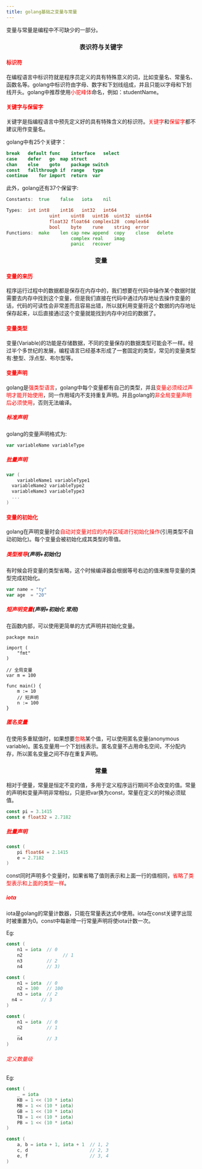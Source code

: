 ```yaml
---
title: golang基础之变量与常量
---
```




变量与常量是编程中不可缺少的一部分。     

###   <center>表识符与关键字</center>

#### <font color=red>标识符</font>

在编程语言中标识符就是程序员定义的具有特殊意义的词，比如变量名、常量名、函数名等。golang中标识符由字母、数字和下划线组成，并且只能以字母和下划线开头。golang中推荐使用<font color=red>小驼峰体</font>命名，例如：studentName。

#### <font color=red>关键字与保留字</font>

关键字是指编程语言中预先定义好的具有特殊含义的标识符。<font color=red>关键字</font>和<font color=red>保留字</font>都不建议用作变量名。     

golang中有25个关键字：

```go
break	default	func	interface	select	
case	defer	go	map	struct
chan	else	goto	package	switch	
const	fallthrough	if	range	type
continue	for	import	return	var	
```

此外，golang还有37个保留字:

```go
Constants:	true	false	iota	nil

Types:	int	int8	int16	int32	int64
				uint	uint8	uint16	uint32	uint64
				float32	float64	complex128	complex64
				bool	byte	rune	string	error
Functions:	make	len	cap	new	append	copy	close	delete
						complex	real	imag
						panic	recover
```

### <center>变量</center>

#### <font color=red>变量的来历</font>

程序运行过程中的数据都是保存在内存中的，我们想要在代码中操作某个数据时就需要去内存中找到这个变量，但是我们直接在代码中通过内存地址去操作变量的话，代码的可读性会非常差而且容易出错，所以就利用变量将这个数据的内存地址保存起来，以后直接通过这个变量就能找到内存中对应的数据了。     

#### <font color=red>变量类型</font>

变量(Variable)的功能是存储数据，不同的变量保存的数据类型可能会不一样。经过半个多世纪的发展，编程语言已经基本形成了一套固定的类型，常见的变量类型有:整型、浮点型、布尔型等。     

#### <font color=red>变量声明</font>

golang是<font color=red>强类型语言</font>，golang中每个变量都有自己的类型，并且<font color=red>变量必须经过声明才能开始使用</font>，同一作用域内不支持重复声明。并且golang的<font color=red>非全局变量声明后必须使用</font>，否则无法编译。

##### <font color=red>标准声明</font>

golang的变量声明格式为:

```go
var variableName variableType
```

##### <font color=red>批量声明</font>

```go
var (
	variableName1 variableType1
  variableName2 variableType2
  variableName3 variableType3
  ...
)
```

#### <font color=red>变量的初始化</font>

golang在声明变量时会<font color=red>自动对变量对应的内存区域进行初始化操作</font>(引用类型不自动初始化)。每个变量会被初始化成其类型的零值。

##### <font color=red>类型推导</font>(声明+初始化)

有时候会将变量的类型省略，这个时候编译器会根据等号右边的值来推导变量的类型完成初始化。

```go
var name = "ty"
var age  = "20"
```

##### <font color=red>短声明变量</font>(声明+初始化 常用)

在函数内部，可以使用更简单的方式声明并初始化变量。

```
package main

import (
	"fmt"
)

// 全局变量
var m = 100

func main() {
	m := 10
	// 短声明
	n := 100
}
```

##### <font color=red>匿名变量</font>

在使用多重赋值时，如果想要<font color=red>忽略</font>某个值，可以使用匿名变量(anonymous variable)。匿名变量用一个下划线表示。匿名变量不占用命名空间，不分配内存，所以匿名变量之间不存在重复声明。

### <center>常量</center>

相对于便量，常量是恒定不变的值，多用于定义程序运行期间不会改变的值。常量的声明和变量声明非常相似，只是把var换为const，常量在定义的时候必须赋值。

```go
const pi = 3.1415
const e float32 = 2.7182
```

##### <font color=red>批量声明</font>

```go
const (
	pi float64 = 2.1415
	e = 2.7182
)
```

const同时声明多个变量时，如果省略了值则表示和上面一行的值相同，<font color=red>省略了类型表示和上面的类型一样</font>。

##### <font color=red>iota</font>

iota是golang的常量计数器，只能在常量表达式中使用。iota在const关键字出现时被重置为0。const中每新增一行常量声明将使iota计数一次。

Eg:

```go
const (
	n1 = iota  // 0
	n2				 // 1
	n3         // 2
	n4         // 3)
```

```go
const (
	n1 = iota  // 0
	n2 = 100   // 100
	n3 = iota  // 2
  n4 =       // 3
)
```

```go
const (
	n1 = iota  // 0
	n2         // 1
	_     
	n4         // 3
)
```

###### <font color=red>定义数量级</font>

Eg:

```go
const (
	_ = iota
	KB = 1 << (10 * iota)
	MB = 1 << (10 * iota)
	GB = 1 << (10 * iota)
	TB = 1 << (10 * iota)
	PB = 1 << (10 * iota)
)
```

```go
const (
	a, b = iota + 1, iota + 1  // 1, 2
	c, d                       // 2, 3
	e, f                       // 3, 4
)
```









